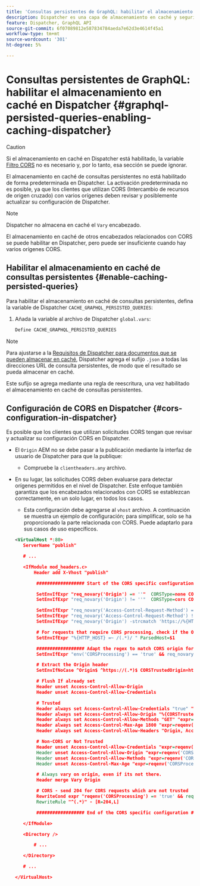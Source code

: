 ```yaml
---
title: 'Consultas persistentes de GraphQL: habilitar el almacenamiento en caché en Dispatcher'
description: Dispatcher es una capa de almacenamiento en caché y seguridad situada frente a los entornos de publicación de Adobe Experience Manager. AEM Puede habilitar el almacenamiento en caché para consultas persistentes en la interfaz de usuario sin encabezado de.
feature: Dispatcher, GraphQL API
source-git-commit: 6f07089812e587834784aeda7e62d3e4614f45a1
workflow-type: tm+mt
source-wordcount: '301'
ht-degree: 5%

---
```



# Consultas persistentes de GraphQL: habilitar el almacenamiento en caché en Dispatcher {#graphql-persisted-queries-enabling-caching-dispatcher}

>[!CAUTION]
>
>Si el almacenamiento en caché en Dispatcher está habilitado, la variable [Filtro CORS](/help/headless/deployment/cross-origin-resource-sharing.md) no es necesario y, por lo tanto, esa sección se puede ignorar.

El almacenamiento en caché de consultas persistentes no está habilitado de forma predeterminada en Dispatcher. La activación predeterminada no es posible, ya que los clientes que utilizan CORS (Intercambio de recursos de origen cruzado) con varios orígenes deben revisar y posiblemente actualizar su configuración de Dispatcher.

>[!NOTE]
>
>Dispatcher no almacena en caché el `Vary` encabezado.
>
>El almacenamiento en caché de otros encabezados relacionados con CORS se puede habilitar en Dispatcher, pero puede ser insuficiente cuando hay varios orígenes CORS.

## Habilitar el almacenamiento en caché de consultas persistentes {#enable-caching-persisted-queries}

Para habilitar el almacenamiento en caché de consultas persistentes, defina la variable de Dispatcher `CACHE_GRAPHQL_PERSISTED_QUERIES`:

1. Añada la variable al archivo de Dispatcher `global.vars`:

   ```xml
   Define CACHE_GRAPHQL_PERSISTED_QUERIES
   ```

>[!NOTE]
>
>Para ajustarse a la [Requisitos de Dispatcher para documentos que se pueden almacenar en caché](https://experienceleague.adobe.com/docs/experience-manager-dispatcher/using/troubleshooting/dispatcher-faq.html#how-does-the-dispatcher-return-documents%3F), Dispatcher agrega el sufijo `.json` a todas las direcciones URL de consulta persistentes, de modo que el resultado se pueda almacenar en caché.
>
>Este sufijo se agrega mediante una regla de reescritura, una vez habilitado el almacenamiento en caché de consultas persistentes.

## Configuración de CORS en Dispatcher {#cors-configuration-in-dispatcher}

Es posible que los clientes que utilizan solicitudes CORS tengan que revisar y actualizar su configuración CORS en Dispatcher.

* El `Origin` AEM no se debe pasar a la publicación mediante la interfaz de usuario de Dispatcher para que la publique:
   * Compruebe la `clientheaders.any` archivo.
* En su lugar, las solicitudes CORS deben evaluarse para detectar orígenes permitidos en el nivel de Dispatcher. Este enfoque también garantiza que los encabezados relacionados con CORS se establezcan correctamente, en un solo lugar, en todos los casos.
   * Esta configuración debe agregarse al `vhost` archivo. A continuación se muestra un ejemplo de configuración; para simplificar, solo se ha proporcionado la parte relacionada con CORS. Puede adaptarlo para sus casos de uso específicos.

  ```xml
  <VirtualHost *:80>
     ServerName "publish"
  
     # ...
  
     <IfModule mod_headers.c>
         Header add X-Vhost "publish"
  
          ################## Start of the CORS specific configuration ##################
  
          SetEnvIfExpr "req_novary('Origin') == ''"  CORSType=none CORSProcessing=false
          SetEnvIfExpr "req_novary('Origin') != ''"  CORSType=cors CORSProcessing=true CORSTrusted=false
  
          SetEnvIfExpr "req_novary('Access-Control-Request-Method') == '' && %{REQUEST_METHOD} == 'OPTIONS' && req_novary('Origin') != ''  " CORSType=invalidpreflight CORSProcessing=false
          SetEnvIfExpr "req_novary('Access-Control-Request-Method') != '' && %{REQUEST_METHOD} == 'OPTIONS' && req_novary('Origin') != ''  " CORSType=preflight CORSProcessing=true CORSTrusted=false
          SetEnvIfExpr "req_novary('Origin') -strcmatch 'https://%{HTTP_HOST}*'"  CORSType=samedomain CORSProcessing=false
  
          # For requests that require CORS processing, check if the Origin can be trusted
          SetEnvIfExpr "%{HTTP_HOST} =~ /(.*)/ " ParsedHost=$1
  
          ################## Adapt the regex to match CORS origin for your environment
          SetEnvIfExpr "env('CORSProcessing') == 'true' && req_novary('Origin') =~ m#(https://.*.your-domain.tld(:\d+)?$)#" CORSTrusted=true
  
          # Extract the Origin header 
          SetEnvIfNoCase ^Origin$ ^https://(.*)$ CORSTrustedOrigin=https://$1
  
          # Flush If already set
          Header unset Access-Control-Allow-Origin
          Header unset Access-Control-Allow-Credentials
  
          # Trusted
          Header always set Access-Control-Allow-Credentials "true" "expr=reqenv('CORSTrusted') == 'true'"
          Header always set Access-Control-Allow-Origin "%{CORSTrustedOrigin}e" "expr=reqenv('CORSTrusted') == 'true'"
          Header always set Access-Control-Allow-Methods "GET" "expr=reqenv('CORSTrusted') == 'true'"
          Header always set Access-Control-Max-Age 1800 "expr=reqenv('CORSTrusted') == 'true'"
          Header always set Access-Control-Allow-Headers "Origin, Accept, X-Requested-With, Content-Type, Access-Control-Request-Method, Access-Control-Request-Headers" "expr=reqenv('CORSTrusted') == 'true'"
  
          # Non-CORS or Not Trusted
          Header unset Access-Control-Allow-Credentials "expr=reqenv('CORSProcessing') == 'false' || reqenv('CORSTrusted') == 'false'"
          Header unset Access-Control-Allow-Origin "expr=reqenv('CORSProcessing') == 'false' || reqenv('CORSTrusted') == 'false'"
          Header unset Access-Control-Allow-Methods "expr=reqenv('CORSProcessing') == 'false' || reqenv('CORSTrusted') == 'false'"
          Header unset Access-Control-Max-Age "expr=reqenv('CORSProcessing') == 'false' || reqenv('CORSTrusted') == 'false'"
  
          # Always vary on origin, even if its not there.
          Header merge Vary Origin
  
          # CORS - send 204 for CORS requests which are not trusted
          RewriteCond expr "reqenv('CORSProcessing') == 'true' && reqenv('CORSTrusted') == 'false'"
          RewriteRule "^(.*)" - [R=204,L]
  
          ################## End of the CORS specific configuration ##################
  
     </IfModule>
  
     <Directory />
  
         # ...
  
     </Directory>
  
     # ...
  
  </VirtualHost>
  ```
